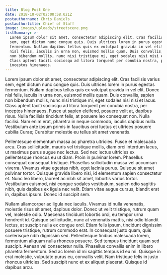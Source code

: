 ```yaml
---
title: Blog Post One
date: 2018-10-02T02:00:58.021Z
postauthorname: Chris Daniels
postauthortitle: Chief of Staff
image: images/uploads/streetscene.png
listSummary: >-
  Lorem ipsum dolor sit amet, consectetur adipiscing elit. Cras facilisis varius
  sem, eget dictum nunc congue quis. Duis ultrices lorem in purus egestas
  fermentum. Nullam dapibus tellus quis ex volutpat gravida in vel elit. Donec
  nisl felis, iaculis in urna non, euismod mollis quam. Duis convallis, sapien
  non bibendum mollis, nunc nisi tristique mi, eget sodales nisi nisi et lacus.
  Class aptent taciti sociosqu ad litora torquent per conubia nostra, per
  inceptos himenaeos.
---
```

Lorem ipsum dolor sit amet, consectetur adipiscing elit. Cras facilisis varius sem, eget dictum nunc congue quis. Duis ultrices lorem in purus egestas fermentum. Nullam dapibus tellus quis ex volutpat gravida in vel elit. Donec nisl felis, iaculis in urna non, euismod mollis quam. Duis convallis, sapien non bibendum mollis, nunc nisi tristique mi, eget sodales nisi nisi et lacus. Class aptent taciti sociosqu ad litora torquent per conubia nostra, per inceptos himenaeos. Fusce ut sapien eleifend, posuere velit at, dapibus risus. Nulla facilisis tincidunt felis, at posuere leo consequat non. Nulla facilisi. Nam enim erat, pharetra in neque commodo, iaculis dapibus nulla. Vestibulum ante ipsum primis in faucibus orci luctus et ultrices posuere cubilia Curae; Curabitur molestie eu tellus sit amet venenatis.



Pellentesque elementum massa ac pharetra ultricies. Fusce et malesuada arcu. Cras sollicitudin, mauris vel tristique mollis, diam orci interdum lacus, ut maximus purus augue nec lectus. Sed nec lectus ultricies ex pellentesque rhoncus eu ut diam. Proin in pulvinar lorem. Phasellus consequat consequat tristique. Phasellus sollicitudin massa vel accumsan viverra. Vivamus vitae egestas nibh, eget lacinia purus. Quisque sit amet pulvinar tortor. Quisque gravida libero nisi, id elementum sapien consectetur et. Nunc leo libero, laoreet ac nibh sit amet, lobortis varius tortor. Vestibulum euismod, nisi congue sodales vestibulum, sapien odio sagittis nibh, quis dapibus ex ligula nec velit. Etiam vitae augue cursus, blandit erat in, dapibus ipsum. Donec id suscipit sem.



Nullam ullamcorper ac ligula nec iaculis. Vivamus id nulla venenatis, molestie risus sit amet, dapibus dolor. Donec ut velit tristique, rutrum quam vel, molestie odio. Maecenas tincidunt lobortis orci, eu tempor urna hendrerit id. Quisque sollicitudin, nunc at venenatis mattis, nisi odio blandit lectus, at suscipit nulla ex congue orci. Etiam felis ipsum, tincidunt dignissim posuere tristique, rutrum commodo erat. In consequat justo quam, quis scelerisque nibh dignissim sed. Pellentesque finibus malesuada lorem, fermentum aliquam nulla rhoncus posuere. Sed tempus tincidunt quam sed suscipit. Aenean vel consectetur nulla. Phasellus convallis enim in libero pharetra fermentum. Sed ac lorem id mi sagittis tempus id eu mi. Quisque in erat molestie, vulputate purus eu, convallis velit. Nam tristique felis in justo rhoncus ultricies. Sed suscipit nunc et ex aliquet placerat. Quisque id dapibus arcu.
